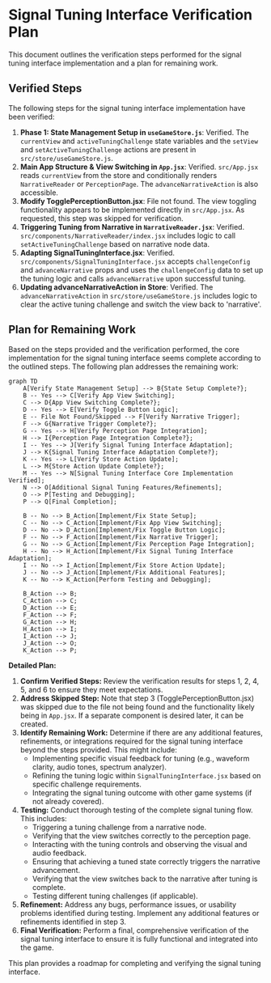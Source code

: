 # Signal Tuning Interface Verification Plan

This document outlines the verification steps performed for the signal tuning interface implementation and a plan for remaining work.

## Verified Steps

The following steps for the signal tuning interface implementation have been verified:

1.  **Phase 1: State Management Setup in `useGameStore.js`**: Verified. The `currentView` and `activeTuningChallenge` state variables and the `setView` and `setActiveTuningChallenge` actions are present in `src/store/useGameStore.js`.
2.  **Main App Structure & View Switching in `App.jsx`**: Verified. `src/App.jsx` reads `currentView` from the store and conditionally renders `NarrativeReader` or `PerceptionPage`. The `advanceNarrativeAction` is also accessible.
3.  **Modify TogglePerceptionButton.jsx**: File not found. The view toggling functionality appears to be implemented directly in `src/App.jsx`. As requested, this step was skipped for verification.
4.  **Triggering Tuning from Narrative in `NarrativeReader.jsx`**: Verified. `src/components/NarrativeReader/index.jsx` includes logic to call `setActiveTuningChallenge` based on narrative node data.
5.  **Adapting SignalTuningInterface.jsx**: Verified. `src/components/SignalTuningInterface.jsx` accepts `challengeConfig` and `advanceNarrative` props and uses the `challengeConfig` data to set up the tuning logic and calls `advanceNarrative` upon successful tuning.
6.  **Updating advanceNarrativeAction in Store**: Verified. The `advanceNarrativeAction` in `src/store/useGameStore.js` includes logic to clear the active tuning challenge and switch the view back to 'narrative'.

## Plan for Remaining Work

Based on the steps provided and the verification performed, the core implementation for the signal tuning interface seems complete according to the outlined steps. The following plan addresses the remaining work:

```mermaid
graph TD
    A[Verify State Management Setup] --> B{State Setup Complete?};
    B -- Yes --> C[Verify App View Switching];
    C --> D{App View Switching Complete?};
    D -- Yes --> E[Verify Toggle Button Logic];
    E -- File Not Found/Skipped --> F[Verify Narrative Trigger];
    F --> G{Narrative Trigger Complete?};
    G -- Yes --> H[Verify Perception Page Integration];
    H --> I{Perception Page Integration Complete?};
    I -- Yes --> J[Verify Signal Tuning Interface Adaptation];
    J --> K{Signal Tuning Interface Adaptation Complete?};
    K -- Yes --> L[Verify Store Action Update];
    L --> M{Store Action Update Complete?};
    M -- Yes --> N[Signal Tuning Interface Core Implementation Verified];
    N --> O[Additional Signal Tuning Features/Refinements];
    O --> P[Testing and Debugging];
    P --> Q[Final Completion];

    B -- No --> B_Action[Implement/Fix State Setup];
    C -- No --> C_Action[Implement/Fix App View Switching];
    D -- No --> D_Action[Implement/Fix Toggle Button Logic];
    F -- No --> F_Action[Implement/Fix Narrative Trigger];
    G -- No --> G_Action[Implement/Fix Perception Page Integration];
    H -- No --> H_Action[Implement/Fix Signal Tuning Interface Adaptation];
    I -- No --> I_Action[Implement/Fix Store Action Update];
    J -- No --> J_Action[Implement/Fix Additional Features];
    K -- No --> K_Action[Perform Testing and Debugging];

    B_Action --> B;
    C_Action --> C;
    D_Action --> E;
    F_Action --> F;
    G_Action --> H;
    H_Action --> I;
    I_Action --> J;
    J_Action --> O;
    K_Action --> P;
```

**Detailed Plan:**

1.  **Confirm Verified Steps:** Review the verification results for steps 1, 2, 4, 5, and 6 to ensure they meet expectations.
2.  **Address Skipped Step:** Note that step 3 (TogglePerceptionButton.jsx) was skipped due to the file not being found and the functionality likely being in `App.jsx`. If a separate component is desired later, it can be created.
3.  **Identify Remaining Work:** Determine if there are any additional features, refinements, or integrations required for the signal tuning interface beyond the steps provided. This might include:
    *   Implementing specific visual feedback for tuning (e.g., waveform clarity, audio tones, spectrum analyzer).
    *   Refining the tuning logic within `SignalTuningInterface.jsx` based on specific challenge requirements.
    *   Integrating the signal tuning outcome with other game systems (if not already covered).
4.  **Testing:** Conduct thorough testing of the complete signal tuning flow. This includes:
    *   Triggering a tuning challenge from a narrative node.
    *   Verifying that the view switches correctly to the perception page.
    *   Interacting with the tuning controls and observing the visual and audio feedback.
    *   Ensuring that achieving a tuned state correctly triggers the narrative advancement.
    *   Verifying that the view switches back to the narrative after tuning is complete.
    *   Testing different tuning challenges (if applicable).
5.  **Refinement:** Address any bugs, performance issues, or usability problems identified during testing. Implement any additional features or refinements identified in step 3.
6.  **Final Verification:** Perform a final, comprehensive verification of the signal tuning interface to ensure it is fully functional and integrated into the game.

This plan provides a roadmap for completing and verifying the signal tuning interface.